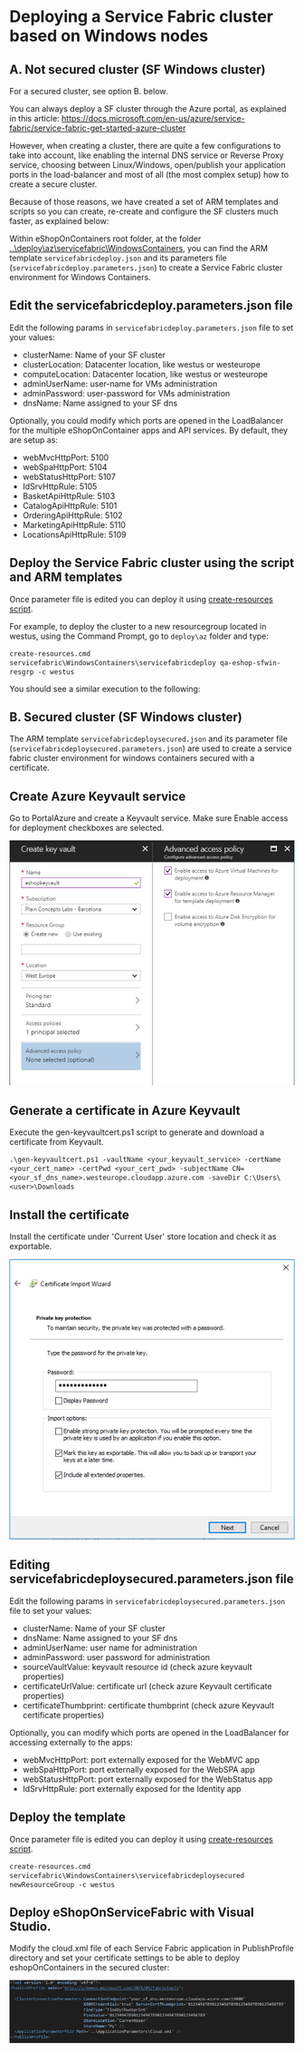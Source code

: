 # Deploying a Service Fabric cluster based on Windows nodes 

## A. Not secured cluster (SF Windows cluster)
For a secured cluster, see option B. below.

You can always deploy a SF cluster through the Azure portal, as explained in this article: https://docs.microsoft.com/en-us/azure/service-fabric/service-fabric-get-started-azure-cluster

However, when creating a cluster, there are quite a few configurations to take into account, like enabling the internal DNS service or Reverse Proxy service, choosing between Linux/Windows, open/publish your application ports in the load-balancer and most of all (the most complex setup) how to create a secure cluster.

Because of those reasons, we have created a set of ARM templates and scripts so you can create, re-create and configure the SF clusters much faster, as explained below: 

Within eShopOnContainers root folder, at the folder [..\deploy\az\servicefabric\WindowsContainers](https://github.com/dotnet-architecture/eShopOnContainers/tree/dev/deploy/az/servicefabric/WindowsContainers), you can find the ARM template `servicefabricdeploy.json` and its parameters file (`servicefabricdeploy.parameters.json`) to create a Service Fabric cluster environment for Windows Containers.

## Edit the servicefabricdeploy.parameters.json file

Edit the following params in `servicefabricdeploy.parameters.json` file to set your values:

- clusterName: Name of your SF cluster
- clusterLocation: Datacenter location, like westus or westeurope
- computeLocation: Datacenter location, like westus or westeurope
- adminUserName: user-name for VMs administration
- adminPassword: user-password for VMs administration
- dnsName: Name assigned to your SF dns

Optionally, you could modify which ports are opened in the LoadBalancer for the multiple eShopOnContainer apps and API services.
By default, they are setup as:
- webMvcHttpPort:       5100
- webSpaHttpPort:       5104
- webStatusHttpPort:    5107
- IdSrvHttpRule:        5105
- BasketApiHttpRule:    5103
- CatalogApiHttpRule:   5101
- OrderingApiHttpRule:  5102
- MarketingApiHttpRule: 5110
- LocationsApiHttpRule: 5109

## Deploy the Service Fabric cluster using the script and ARM templates

Once parameter file is edited you can deploy it using [create-resources script](../readme.md).

For example, to deploy the cluster to a new resourcegroup located in westus, using the Command Prompt, go to `deploy\az` folder and type:
```
create-resources.cmd servicefabric\WindowsContainers\servicefabricdeploy qa-eshop-sfwin-resgrp -c westus
```

You should see a similar execution to the following:


## B. Secured cluster (SF Windows cluster)

The ARM template `servicefabricdeploysecured.json` and its parameter file (`servicefabricdeploysecured.parameters.json`) are used to create a service fabric cluster environment for windows containers secured with a certificate.

## Create Azure Keyvault service
Go to PortalAzure and create a Keyvault service. Make sure Enable access for deployment checkboxes are selected.

<img src="../../../../img/sf/create-kv.PNG">

## Generate a certificate in Azure Keyvault
Execute the gen-keyvaultcert.ps1 script to generate and download a certificate from Keyvault.

```
.\gen-keyvaultcert.ps1 -vaultName <your_keyvault_service> -certName <your_cert_name> -certPwd <your_cert_pwd> -subjectName CN=<your_sf_dns_name>.westeurope.cloudapp.azure.com -saveDir C:\Users\<user>\Downloads

```
## Install the certificate
Install the certificate under 'Current User' store location and check it as exportable.

<img src="../../../../img/sf/install-cert.PNG">

## Editing servicefabricdeploysecured.parameters.json file

Edit the following params in `servicefabricdeploysecured.parameters.json` file to set your values:

- clusterName: Name of your SF cluster
- dnsName: Name assigned to your SF dns
- adminUserName: user name for administration
- adminPassword: user password for administration
- sourceVaultValue: keyvault resource id (check azure keyvault properties)
- certificateUrlValue: certificate url (check azure Keyvault certificate properties)
- certificateThumbprint: certificate thumbprint (check azure Keyvault certificate properties)

Optionally, you can modify which ports are opened in the LoadBalancer for accessing externally to the apps:

- webMvcHttpPort: port externally exposed for the WebMVC app
- webSpaHttpPort: port externally exposed for the WebSPA app
- webStatusHttpPort: port externally exposed for the WebStatus app
- IdSrvHttpRule: port externally exposed for the Identity app

## Deploy the template

Once parameter file is edited you can deploy it using [create-resources script](../readme.md).

```
create-resources.cmd servicefabric\WindowsContainers\servicefabricdeploysecured newResourceGroup -c westus
```
## Deploy eShopOnServiceFabric with Visual Studio.

Modify the cloud.xml file of each Service Fabric application in PublishProfile directory and set  your certificate settings to be able to deploy eshopOnContainers in the secured cluster:

<img src="../../../../img/sf/cloud_publishProfile.PNG">



